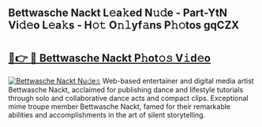 ## Bettwasche Nackt L𝚎a𝚔ed N𝚞𝚍e - Part-YtN Vi𝚍𝚎o L𝚎a𝚔s - H𝚘𝚝 O𝚗𝚕yf𝚊ns P𝚑𝚘tos gqCZX

# <h2><a href="http://kf8bf5.oniu.top/?m=Bettwasche+Nackt">🔗👉 🔴 Bettwasche Nackt P𝚑ot𝚘𝚜 V𝚒d𝚎o</a></h2>

[![Bettwasche Nackt Nu𝚍e𝚜](https://i.imgur.com/0qMVB7G.gif)](http://kf8bf5.oniu.top/?m=Bettwasche+Nackt)
Web-based entertainer and digital media artist Bettwasche Nackt, acclaimed for publishing dance and lifestyle tutorials through solo and collaborative dance acts and compact clips. Exceptional mime troupe member Bettwasche Nackt, famed for their remarkable abilities and accomplishments in the art of silent storytelling.  
